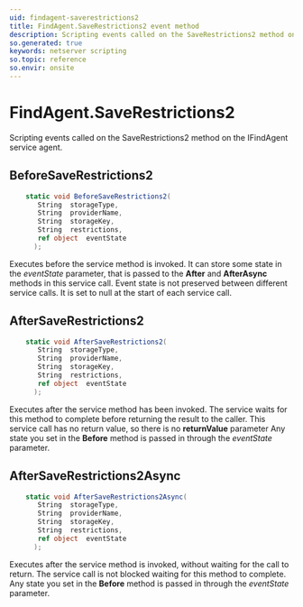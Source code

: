 ```yaml
---
uid: findagent-saverestrictions2
title: FindAgent.SaveRestrictions2 event method
description: Scripting events called on the SaveRestrictions2 method on the FindAgent service agent.
so.generated: true
keywords: netserver scripting
so.topic: reference
so.envir: onsite
---
```

# FindAgent.SaveRestrictions2

Scripting events called on the <see cref='M:IFindAgent.SaveRestrictions2'>SaveRestrictions2</see> method on the <see cref='IFindAgent'>IFindAgent</see>  service agent.

## BeforeSaveRestrictions2
```cs
    static void BeforeSaveRestrictions2(
       String  storageType,
       String  providerName,
       String  storageKey,
       String  restrictions,
       ref object  eventState
      );
```
Executes before the service method is invoked.
It can store some state in the *eventState* parameter, that is passed to the **After** and **AfterAsync** methods in this service call.
Event state is not preserved between different service calls. It is set to null at the start of each service call.
## AfterSaveRestrictions2
```cs
    static void AfterSaveRestrictions2(
       String  storageType,
       String  providerName,
       String  storageKey,
       String  restrictions,
       ref object  eventState
      );
```
Executes after the service method has been invoked. The service waits for this method to complete before returning the result to the caller.
This service call has no return value, so there is no **returnValue** parameter
Any state you set in the **Before** method is passed in through the *eventState* parameter.
## AfterSaveRestrictions2Async
```cs
    static void AfterSaveRestrictions2Async(
       String  storageType,
       String  providerName,
       String  storageKey,
       String  restrictions,
       ref object  eventState
      );
```
Executes after the service method is invoked, without waiting for the call to return.
The service call is not blocked waiting for this method to complete.
Any state you set in the **Before** method is passed in through the *eventState* parameter.

